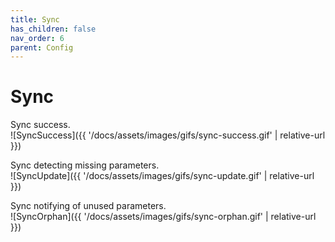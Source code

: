 ```yaml
---
title: Sync
has_children: false
nav_order: 6
parent: Config
---
```


# Sync

Sync success.
<br/>![SyncSuccess]({{ '/docs/assets/images/gifs/sync-success.gif' | relative-url }})<br/>

Sync detecting missing parameters.
<br/>![SyncUpdate]({{ '/docs/assets/images/gifs/sync-update.gif' | relative-url }})<br/>


Sync notifying of unused parameters.
<br/>![SyncOrphan]({{ '/docs/assets/images/gifs/sync-orphan.gif' | relative-url }})<br/>